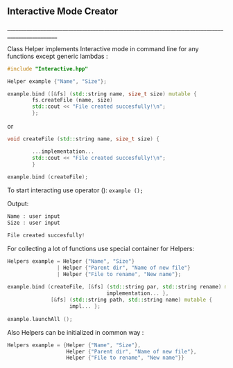 <h2>Interactive Mode Creator </h2>
________________________________________________________________________________________________

Class Helper implements Interactive mode in command line for any functions except generic lambdas :

```C++
#include "Interactive.hpp"

Helper example {"Name", "Size"};

example.bind ([&fs] (std::string name, size_t size) mutable {
        fs.createFile (name, size) 
        std::cout << "File created succesfully!\n";
        };
```  
or

```C++
void createFile (std::string name, size_t size) {

        ...implementation...
        std::cout << "File created succesfully!\n";
        } 
        
example.bind (createFile);
```

To start interacting use operator ():  `example ();`

Output:

```C++
Name : user input
Size : user input

File created succesfully!
```

For collecting a lot of functions use special container for Helpers:
```C++
Helpers example = Helper {"Name", "Size"}
                | Helper {"Parent dir", "Name of new file"}
                | Helper {"File to rename", "New name"};
               
example.bind (createFile, [&fs] (std::string par, std::string rename) mutable {
                                implementation... }, 
              [&fs] (std::string path, std::string name) mutable {
                    impl... };
                    
example.launchAll ();
```
Also Helpers can be initialized in common way :

```C++
Helpers example = {Helper {"Name", "Size"},
                   Helper {"Parent dir", "Name of new file"},
                   Helper {"File to rename", "New name"}}
```                   